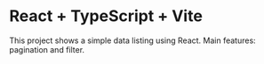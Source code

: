 # React + TypeScript + Vite

This project shows a simple data listing using React. Main features: pagination and filter.